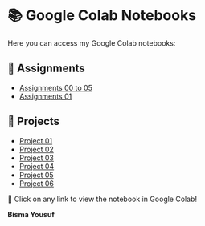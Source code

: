 # 📚 Google Colab Notebooks

Here you can access my Google Colab notebooks:

## 📝 Assignments
- [Assignments 00 to 05](https://colab.research.google.com/drive/1ZfdRs6rMqyTk5O_6zlACrNwAJI_i_9_3#scrollTo=dCaq7uuTV26o)
- [Assignments 01](https://colab.research.google.com/drive/1JYQYGND-e2TzDPR7uGax6FcY-mRzKgIh#scrollTo=YqSlt3RndIG2)

## 🚀 Projects
- [Project 01](https://colab.research.google.com/drive/1C5sBfPM2sUF6cmWNBZUKGWCYPysClEgB?usp=sharing)
- [Project 02](https://colab.research.google.com/drive/1mU2TkEarFs-fLmu5ksxHiEccYCsN2RY1?usp=sharing)
- [Project 03](https://colab.research.google.com/drive/12qazVboh8A_KuzfoOrdmNnGd4tTCC2QK?usp=sharing)
- [Project 04](https://colab.research.google.com/drive/1Rsrmckaz77HAU-zplXe-kW-9Ge_6WRik?usp=sharing)
- [Project 05](https://colab.research.google.com/drive/1JPiaCMdmhjOTM1bo8709SIyYlWkONP_F?usp=sharing)
- [Project 06](https://colab.research.google.com/drive/1JPiaCMdmhjOTM1bo8709SIyYlWkONP_F?usp=sharing#scrollTo=GAjexfD0Txx-)

🌟 Click on any link to view the notebook in Google Colab!

**Bisma Yousuf**

